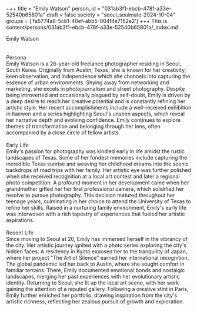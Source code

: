 +++
title = "Emily Watson"
person_id = "031ab3f1-ebcb-478f-a33e-52540b65801a"
draft = false
society = "seoul_soulmate-2024-10-04"
groups = ['fa5774a6-5cb1-40ef-abb5-004f4e7152e2']
+++
This is content/persons/031ab3f1-ebcb-478f-a33e-52540b65801a/_index.md

<div class="h1_1_right">Emily Watson</div><br>
<br>
<div class="h2">Persona</div><div class="plain">Emily Watson is a 26-year-old freelance photographer residing in Seoul, South Korea. Originally from Austin, Texas, she is known for her creativity, keen observation, and independence which she channels into capturing the essence of urban environments. Shying away from networking and marketing, she excels in photojournalism and street photography. Despite being introverted and occasionally plagued by self-doubt, Emily is driven by a deep desire to reach her creative potential and is constantly refining her artistic style. Her recent accomplishments include a well-received exhibition in Itaewon and a series highlighting Seoul's unseen aspects, which reveal her narrative depth and evolving confidence. Emily continues to explore themes of transformation and belonging through her lens, often accompanied by a close circle of fellow artists.</div><br>
<div class="h2">Early Life</div><div class="plain">Emily's passion for photography was kindled early in life amidst the rustic landscapes of Texas. Some of her fondest memories include capturing the incredible Texas sunrise and weaving her childhood dreams into the scenic backdrops of road trips with her family. Her artistic eye was further polished when she received recognition at a local art contest and later a regional photo competition. A profound moment in her development came when her grandmother gifted her her first professional camera, which solidified her resolve to pursue photography. This decision matured throughout her teenage years, culminating in her choice to attend the University of Texas to refine her skills. Raised in a nurturing family environment, Emily's early life was interwoven with a rich tapestry of experiences that fueled her artistic aspirations.</div><br>
<div class="h2">Recent Life</div><div class="plain">Since moving to Seoul at 20, Emily has immersed herself in the vibrancy of the city. Her artistic journey ignited with a photo series exploring the city's hidden faces. A residency in Kyoto exposed her to the tranquility of Japan, where her project "The Art of Silence" earned her international recognition. The global pandemic led her back to Austin, where she sought comfort in familiar terrains. There, Emily documented emotional bonds and nostalgic landscapes, merging her past experiences with her evolutionary artistic identity. Returning to Seoul, she lit up the local art scene, with her work gaining the attention of a reputed gallery. Following a creative stint in Paris, Emily further enriched her portfolio, drawing inspiration from the city's artistic richness, reflecting her zealous pursuit of growth and exploration.</div><br>
